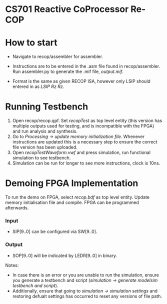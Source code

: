 # CS701 Reactive CoProcessor Re-COP
# How to start
- Navigate to recop/assembler for assembler. 
- Instructions are to be entered in the .asm file found in recop/assembler. Run assembler.py to generate the .mif file, _output.mif_. 

- Format is the same as given RECOP ISA, however only LSIP should entered in as _LSIP Rz Rz_.

# Running Testbench
1. Open recop/recop.qpf. Set _recopTest_ as top level entity (this version has multiple outputs used for testing, and is incompatible with the FPGA) and run analysis and synthesis. 
2. Go to _Processing -> update memory initialization file._ Whenever instructions are updated this is a necessary step to ensure the correct file version has been uploaded.
3. Open _recopTestWaveform.vwf_ and press simulation, run functional simulation to see testbench. 
4. Simulation can be run for longer to see more instructions, clock is 10ns.

# Demoing FPGA Implementation
To run the demo on FPGA, select _recop.bdf_ as top level entity. Update memory initialisation file and compile. FPGA can be programmed afterwards. 
### Input
- SIP[9..0] can be configured via SW[9..0].
### Output
- SOP[9..0] will be indicated by LEDR[9..0] in binary. 

Notes:
* In case there is an error or you are unable to run the simulation, ensure you generate a testbench and script (_simulation -> generate modelsim testbench and script_).
* Additionally, ensure that going to _simulation -> simulation settings_ and restoring defualt settings has occurred to reset any versions of file path.




